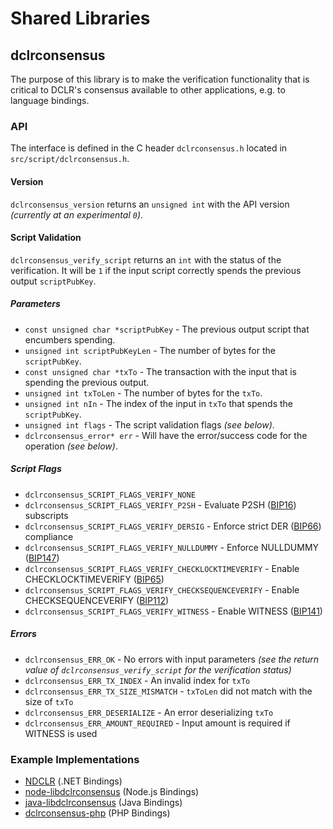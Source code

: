 Shared Libraries
================

## dclrconsensus

The purpose of this library is to make the verification functionality that is critical to DCLR's consensus available to other applications, e.g. to language bindings.

### API

The interface is defined in the C header `dclrconsensus.h` located in  `src/script/dclrconsensus.h`.

#### Version

`dclrconsensus_version` returns an `unsigned int` with the API version *(currently at an experimental `0`)*.

#### Script Validation

`dclrconsensus_verify_script` returns an `int` with the status of the verification. It will be `1` if the input script correctly spends the previous output `scriptPubKey`.

##### Parameters
- `const unsigned char *scriptPubKey` - The previous output script that encumbers spending.
- `unsigned int scriptPubKeyLen` - The number of bytes for the `scriptPubKey`.
- `const unsigned char *txTo` - The transaction with the input that is spending the previous output.
- `unsigned int txToLen` - The number of bytes for the `txTo`.
- `unsigned int nIn` - The index of the input in `txTo` that spends the `scriptPubKey`.
- `unsigned int flags` - The script validation flags *(see below)*.
- `dclrconsensus_error* err` - Will have the error/success code for the operation *(see below)*.

##### Script Flags
- `dclrconsensus_SCRIPT_FLAGS_VERIFY_NONE`
- `dclrconsensus_SCRIPT_FLAGS_VERIFY_P2SH` - Evaluate P2SH ([BIP16](https://github.com/dclr/bips/blob/master/bip-0016.mediawiki)) subscripts
- `dclrconsensus_SCRIPT_FLAGS_VERIFY_DERSIG` - Enforce strict DER ([BIP66](https://github.com/dclr/bips/blob/master/bip-0066.mediawiki)) compliance
- `dclrconsensus_SCRIPT_FLAGS_VERIFY_NULLDUMMY` - Enforce NULLDUMMY ([BIP147](https://github.com/dclr/bips/blob/master/bip-0147.mediawiki))
- `dclrconsensus_SCRIPT_FLAGS_VERIFY_CHECKLOCKTIMEVERIFY` - Enable CHECKLOCKTIMEVERIFY ([BIP65](https://github.com/dclr/bips/blob/master/bip-0065.mediawiki))
- `dclrconsensus_SCRIPT_FLAGS_VERIFY_CHECKSEQUENCEVERIFY` - Enable CHECKSEQUENCEVERIFY ([BIP112](https://github.com/dclr/bips/blob/master/bip-0112.mediawiki))
- `dclrconsensus_SCRIPT_FLAGS_VERIFY_WITNESS` - Enable WITNESS ([BIP141](https://github.com/dclr/bips/blob/master/bip-0141.mediawiki))

##### Errors
- `dclrconsensus_ERR_OK` - No errors with input parameters *(see the return value of `dclrconsensus_verify_script` for the verification status)*
- `dclrconsensus_ERR_TX_INDEX` - An invalid index for `txTo`
- `dclrconsensus_ERR_TX_SIZE_MISMATCH` - `txToLen` did not match with the size of `txTo`
- `dclrconsensus_ERR_DESERIALIZE` - An error deserializing `txTo`
- `dclrconsensus_ERR_AMOUNT_REQUIRED` - Input amount is required if WITNESS is used

### Example Implementations
- [NDCLR](https://github.com/NicolasDorier/NDCLR/blob/master/NDCLR/Script.cs#L814) (.NET Bindings)
- [node-libdclrconsensus](https://github.com/bitpay/node-libdclrconsensus) (Node.js Bindings)
- [java-libdclrconsensus](https://github.com/dexX7/java-libdclrconsensus) (Java Bindings)
- [dclrconsensus-php](https://github.com/Bit-Wasp/dclrconsensus-php) (PHP Bindings)
